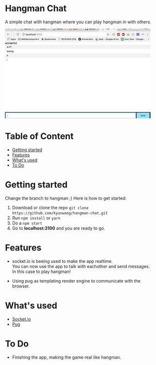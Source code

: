 # Hangman Chat
A simple chat with hangman where you can play hangman in with others.

![hangman gif](kev_app.gif)

# Table of Content
- [Getting started](#getting-started)
- [Features](#features)
- [What's used](#What's-used)
- [To Do](#To-Do)

# Getting started
Change the branch to hangman ;)
Here is how to get started:
1. Download or clone the repo `git clone https://github.com/kyunwang/hangman-chat.git`
2. Run `npm install` or `yarn`
3. Do a `npm start`
4. Go to **localhost:3100** and you are ready to go.

# Features
* socket.io is beeing used to make the app realtime.  
You can now use the app to  talk with eachother and send messages.  
In this case to play hangman!

* Using pug as templating render engine to communicate with the browser.

# What's used
* [Socket.io](https://socket.io/)
* [Pug](https://pugjs.org/api/getting-started.html)


# To Do
* Finishing the app, making the game real like hangman.
